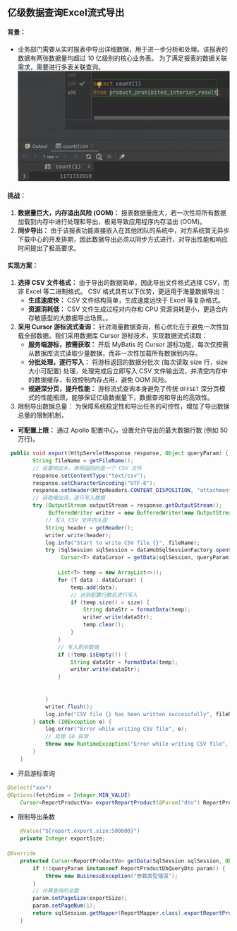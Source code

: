 ## 亿级数据查询Excel流式导出

#### 背景：

- 业务部门需要从实时报表中导出详细数据，用于进一步分析和处理。该报表的数据有两张数据量均超过 10 亿级别的核心业务表。 为了满足报表的数据关联需求，需要进行多表关联查询。![linklist](../../images/export_1.png)

#### 挑战：

1. **数据量巨大，内存溢出风险 (OOM)：**  报表数据量庞大，若一次性将所有数据加载到内存中进行处理和导出，极易导致应用程序内存溢出 (OOM)。
1. **同步导出：**  由于该报表功能直接嵌入在其他团队的系统中，对方系统暂无异步下载中心的开发排期，因此数据导出必须以同步方式进行，对导出性能和响应时间提出了极高要求。



#### 实现方案：

1. **选择 CSV 文件格式：**  由于导出的数据简单，因此导出文件格式选择 CSV，而非 Excel 等二进制格式。 CSV 格式具有以下优势，更适用于海量数据导出：
   - **生成速度快：**  CSV 文件结构简单，生成速度远快于 Excel 等复杂格式。
   - **资源消耗低：**  CSV 文件生成过程对内存和 CPU 资源消耗更小，更适合内存敏感型的大数据导出场景。。
2. **采用 Cursor 游标流式查询：**  针对海量数据查询，核心优化在于避免一次性加载全部数据。我们采用数据库 Cursor 游标技术，实现数据流式读取：
   - **服务端游标，按需获取：**  开启 MyBatis 的 Cursor 游标功能，每次仅按需从数据库流式读取少量数据，而非一次性加载所有数据到内存。
   - **分批处理，逐行写入：**  将游标返回的数据分批次 (每次读取 size 行，size 大小可配置) 处理，处理完成后立即写入 CSV 文件输出流，并清空内存中的数据缓存，有效控制内存占用，避免 OOM 风险。
   - **规避深分页，提升性能：**  游标流式查询本身避免了传统 `OFFSET` 深分页模式的性能瓶颈，能够保证亿级数据量下，数据查询和导出的高效性。
3. 限制导出数据总量：  为保障系统稳定性和导出任务的可控性，增加了导出数据总量的限制机制，

- **可配置上限：**  通过 Apollo 配置中心，设置允许导出的最大数据行数 (例如 50 万行)。

```java
 public void export(HttpServletResponse response, Object queryParam) {
        String fileName = getFileName();
        // 设置响应头，表明返回的是一个 CSV 文件
        response.setContentType("text/csv");
        response.setCharacterEncoding("UTF-8");
        response.setHeader(HttpHeaders.CONTENT_DISPOSITION, "attachment;filename=" + fileName + ".csv");
        // 获取输出流，逐行写入数据
        try (OutputStream outputStream = response.getOutputStream();
             BufferedWriter writer = new BufferedWriter(new OutputStreamWriter(outputStream, StandardCharsets.UTF_8))) {
            // 写入 CSV 文件的头部
            String header = getHeader();
            writer.write(header);
            log.info("Start to write CSV file {}", fileName);
            try (SqlSession sqlSession = dataHubSqlSessionFactory.openSession();
                 Cursor<T> dataCursor = getData(sqlSession, queryParam)) {

                List<T> temp = new ArrayList<>();
                for (T data : dataCursor) {
                    temp.add(data);
                    // 达到配置行数后进行写入
                    if (temp.size() > size) {
                        String dataStr = formatData(temp);
                        writer.write(dataStr);
                        temp.clear();
                    }
                }
                // 写入剩余数据
                if (!temp.isEmpty()) {
                    String dataStr = formatData(temp);
                    writer.write(dataStr);
                }


            }
            writer.flush();
            log.info("CSV file {} has been written successfully", fileName);
        } catch (IOException e) {
            log.error("Error while writing CSV file", e);
            // 处理 IO 异常
            throw new RuntimeException("Error while writing CSV file", e);
        }
    }
```

- 开启游标查询

```java
@Select("xxx")   
@Options(fetchSize = Integer.MIN_VALUE)
    Cursor<ReportProductVo> exportReportProduct(@Param("dto") ReportProductDbQueryDto dto);
```

- 限制导出条数

```java
    @Value("${report.export.size:500000}")
    private Integer exportSize;

@Override
    protected Cursor<ReportProductVo> getData(SqlSession sqlSession, Object queryParam) {
        if (!(queryParam instanceof ReportProductDbQueryDto param)) {
            throw new BusinessException("参数类型错误");
        }
        // 计算查询的总数
        param.setPageSize(exportSize);
        param.setPageNum(1);
        return sqlSession.getMapper(ReportMapper.class).exportReportProduct(param);
    }
```

